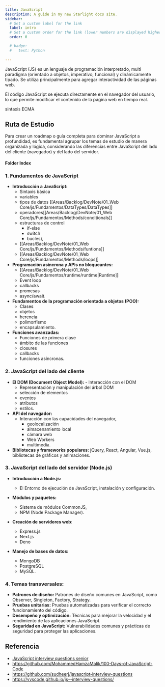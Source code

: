 ```yaml
---
title: JavaScript
description: A guide in my new Starlight docs site.
sidebar:
  # Set a custom label for the link
  label: intro
  # Set a custom order for the link (lower numbers are displayed higher up)
  order: 0

  # badge:
  #   text: Python
    
---
```




JavaScript (JS) es un lenguaje de programación interpretado, multi paradigma (orientado a objetos, imperativo, funcional) y dinámicamente tipado. Se utiliza principalmente para agregar interactividad de las páginas web.

El código JavaScript se ejecuta directamente en el navegador del usuario, lo que permite modificar el contenido de la página web en tiempo real.
	


sintaxis ECMA


## Ruta de Estudio

Para crear un roadmap o guía completa para dominar JavaScript a profundidad, es fundamental agrupar los temas de estudio de manera organizada y lógica, considerando las diferencias entre JavaScript del lado del cliente (navegador) y del lado del servidor.

#### Folder Index



### 1. Fundamentos de JavaScript

- **Introducción a JavaScript:** 
	- Sintaxis básica
	- variables
	- tipos de datos [[Areas/Backlog/DevNote/01_Web Core/js/Fundamentos/DataTypes/DataTypes]]
	- operadores[[Areas/Backlog/DevNote/01_Web Core/js/Fundamentos/Methods/conditionals]]
	- estructuras de control
		- if-else
		- switch
		- bucles), 
	- [[Areas/Backlog/DevNote/01_Web Core/js/Fundamentos/Methods/funtions]]
	- [[Areas/Backlog/DevNote/01_Web Core/js/Fundamentos/Methods/loops]]
- **Programación asíncrona y APIs no bloqueantes:** 
	- [[Areas/Backlog/DevNote/01_Web Core/js/Fundamentos/runtime/runtime|Runtime]]
	- Event loop
	- callbacks
	- promesas
	- async/await.
- **Fundamentos de la programación orientada a objetos (POO):** 
	- Clases
	- objetos
	- herencia
	- polimorfismo
	- encapsulamiento.
- **Funciones avanzadas:** 
	- Funciones de primera clase
	- ámbito de las funciones
	- closures
	- callbacks
	- funciones asíncronas.

### 2. JavaScript del lado del cliente

- **El DOM (Document Object Model):** - Interacción con el DOM
	- Representación y manipulación del árbol DOM
	- selección de elementos
	- eventos
	- atributos
	- estilos.
- **API del navegador:** 
	- Interacción con las capacidades del navegador, 
		- geolocalización
		- almacenamiento local
		- cámara web
		- Web Workers
		- multimedia.
- **Bibliotecas y frameworks populares:** jQuery, React, Angular, Vue.js, bibliotecas de gráficos y animaciones.

### 3. JavaScript del lado del servidor (Node.js)

- **Introducción a Node.js:** 
	- El Entorno de ejecución de JavaScript, instalación y configuración.
- **Módulos y paquetes:** 
	- Sistema de módulos CommonJS, 
	- NPM (Node Package Manager).

- **Creación de servidores web:** 
	- Express.js
	- Next.js
	- Deno
- **Manejo de bases de datos:** 
	- MongoDB
	- PostgreSQL
	- MySQL.

### 4. Temas transversales:

- **Patrones de diseño:** Patrones de diseño comunes en JavaScript, como Observer, Singleton, Factory, Strategy.
- **Pruebas unitarias:** Pruebas automatizadas para verificar el correcto funcionamiento del código.
- **Desempeño y optimización:** Técnicas para mejorar la velocidad y el rendimiento de las aplicaciones JavaScript.
- **Seguridad en JavaScript:** Vulnerabilidades comunes y prácticas de seguridad para proteger las aplicaciones.




## Referencia
- [JavaScript interview questions senior](https://www.explainthis.io/en/swe/javascript)
- https://github.com/MohammedHamzaMalik/100-Days-of-JavaScript-Code
- https://github.com/sudheerj/javascript-interview-questions
- https://vvscode.github.io/js--interview-questions/